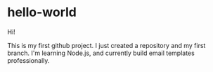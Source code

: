 # hello-world
Hi!

This is my first github project.  I just created a repository and my first branch.  I'm learning Node.js, and currently build email templates professionally.
